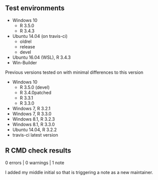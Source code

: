 ## Test environments
- Windows 10
    - R 3.5.0
    - R 3.4.3
- Ubuntu 14.04 (on travis-ci)
    - oldrel
    - release
    - devel
- Ubuntu 16.04 (WSL), R 3.4.3
- Win-Builder

Previous versions tested on with minimal differences to this version
- Windows 10
    - R 3.5.0 (devel)
    - R 3.4.0patched
    - R 3.3.1
    - R 3.3.0
- Windows 7, R 3.2.1
- Windows 7, R 3.3.0
- Windows 8.1, R 3.2.3
- Windows 8.1, R 3.3.0
- Ubuntu 14.04, R 3.2.2
- travis-ci latest version

## R CMD check results

0 errors | 0 warnings | 1 note

I added my middle initial so that is triggering a note as a new maintainer.

